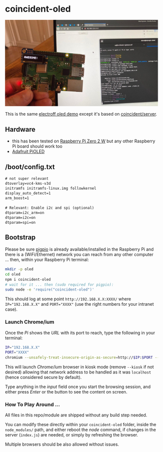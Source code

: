 # coincident-oled

![oled image example](https://raw.githubusercontent.com/WebReflection/electroff/master/examples/oled/oled.jpg)

This is the same [electroff oled demo](https://github.com/WebReflection/electroff/blob/master/examples/oled/README.md) except it's based on [coincident/server](https://github.com/WebReflection/coincident#coincidentserver).

## Hardware

  * this has been tested on [Raspberry Pi Zero 2 W](https://www.raspberrypi.com/products/raspberry-pi-zero-2-w/) but any other Raspberry Pi board should work too
  * [Adafruit PiOLED](https://www.adafruit.com/product/3527)

## /boot/config.txt

```
# not super relevant
dtoverlay=vc4-kms-v3d
initramfs initramfs-linux.img followkernel
display_auto_detect=1
arm_boost=1

# Relevant: Enable i2c and spi (optional)
dtparam=i2c_arm=on
dtparam=i2c=on
dtparam=spi=on
```

## Bootstrap

Please be sure [pigpio](https://github.com/WebReflection/electroff/blob/master/examples/oled/README.md#raspberry-pi-oled-demo) is already available/installed in the Raspberry Pi and there is a (WiFi/Ethernet) network you can reach from any other computer ... then, within your Raspberry Pi terminal:

```sh
mkdir -p oled
cd oled
npm i coincident-oled
# wait for it ... then (sudo required for pigpio):
sudo node -e 'require("coincident-oled")'
```

This should log at some point `http://192.168.X.X:XXXX/` where `IP="192.168.X.X"` and `PORT="XXXX"` (use the right numbers for your intranet case).

### Launch Chrome/ium

Once the *Pi* shows the *URL* with its port to reach, type the following in your terminal:

```sh
IP="192.168.X.X"
PORT="XXXX"
chromium --unsafely-treat-insecure-origin-as-secure=http://$IP:$PORT --kiosk http://$IP:$PORT/
```

This will launch *Chrome/ium* browser in kiosk mode (remove `--kiosk` if not desired) allowing that network address to be handled as it was `localhost` (hence considered secure by default).

Type anything in the *input* field once you start the browsing session, and either press *Enter* or the button to see the content on screen.

### How To Play Around ...

All files in this repo/module are shipped without any build step needed.

You can modify these directly within your `coincident-oled` folder, inside the `node_modules/` path, and either reboot the *node* command, if changes in the server (`index.js`) are needed, or simply by refreshing the browser.

Multiple browsers should be also allowed without issues.
